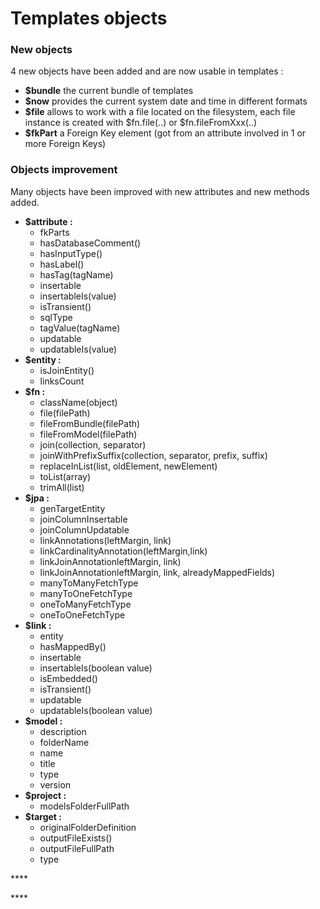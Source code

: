 # Templates objects

### New objects

4 new objects have been added and are now usable in templates : 

* **$bundle**  the current bundle of templates 
* **$now** provides the current system date and time in different formats 
* **$file** allows to work with a file located on the filesystem, each file instance is created with $fn.file\(..\) or $fn.fileFromXxx\(..\) 
* **$fkPart** a Foreign Key element \(got from an attribute involved in 1 or more Foreign Keys\) 

### Objects improvement

Many objects have been improved with new attributes and new methods added.

* **$attribute :** 
  * fkParts 
  * hasDatabaseComment\(\) 
  * hasInputType\(\) 
  * hasLabel\(\) 
  * hasTag\(tagName\) 
  * insertable 
  * insertableIs\(value\) 
  * isTransient\(\) 
  * sqlType 
  * tagValue\(tagName\) 
  * updatable 
  * updatableIs\(value\) 
* **$entity :** 
  * isJoinEntity\(\) 
  * linksCount 
* **$fn :** 
  * className\(object\)
  * file\(filePath\) 
  * fileFromBundle\(filePath\) 
  * fileFromModel\(filePath\) 
  * join\(collection, separator\) 
  * joinWithPrefixSuffix\(collection, separator, prefix, suffix\) 
  * replaceInList\(list, oldElement, newElement\)
  * toList\(array\) 
  * trimAll\(list\) 
* **$jpa :** 
  * genTargetEntity
  * joinColumnInsertable
  * joinColumnUpdatable 
  * linkAnnotations\(leftMargin, link\)
  * linkCardinalityAnnotation\(leftMargin,link\) 
  * linkJoinAnnotationleftMargin, link\) 
  * linkJoinAnnotationleftMargin, link, alreadyMappedFields\) 
  * manyToManyFetchType 
  * manyToOneFetchType 
  * oneToManyFetchType 
  * oneToOneFetchType 
* **$link :** 
  * entity 
  * hasMappedBy\(\) 
  * insertable
  * insertableIs\(boolean value\)
  * isEmbedded\(\) 
  * isTransient\(\) 
  * updatable 
  * updatableIs\(boolean value\) 
* **$model :** 
  * description 
  * folderName 
  * name 
  * title 
  * type 
  * version 
* **$project :**
  * modelsFolderFullPath 
* **$target :**
  * originalFolderDefinition 
  * outputFileExists\(\) 
  * outputFileFullPath 
  * type

\*\*\*\*

\*\*\*\*

